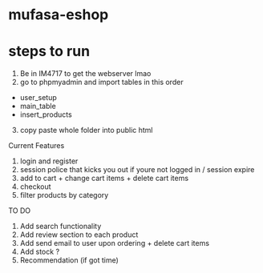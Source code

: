 # mufasa-eshop

# steps to run 
1) Be in IM4717 to get the webserver lmao
2) go to phpmyadmin and import tables in this order
  - user_setup
  - main_table
  - insert_products
3) copy paste whole folder into public html 

Current Features 
1) login and register
2) session police that kicks you out if youre not logged in / session expire
3) add to cart + change cart items + delete cart items
4) checkout
5) filter products by category


TO DO
1) Add search functionality
2) Add review section to each product
3) Add send email to user upon ordering + delete cart items 
4) Add stock ? 
5) Recommendation (if got time)
